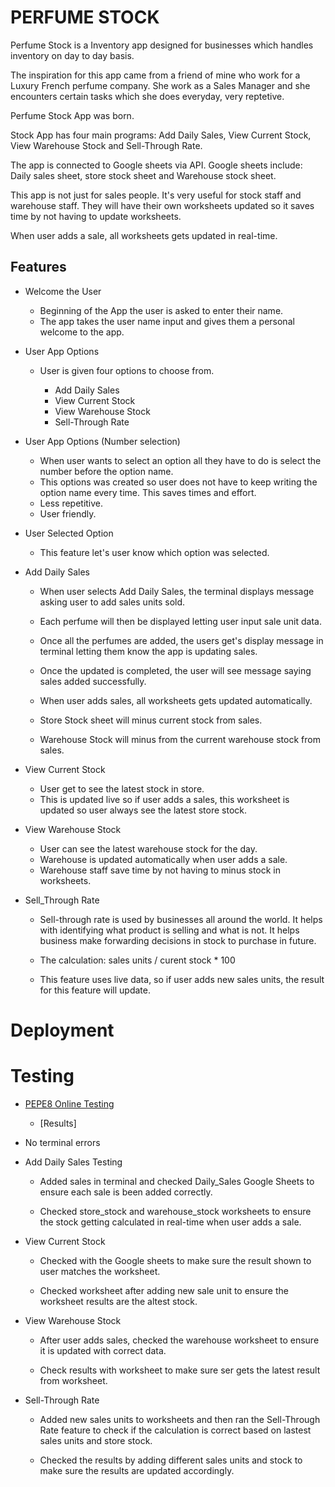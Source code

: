 # PERFUME STOCK

Perfume Stock is a Inventory app designed for businesses which handles inventory on day to day basis. 

The inspiration for this app came from a friend of mine who work for a Luxury French perfume company. She work as a Sales Manager and she encounters certain tasks which she does everyday, very reptetive. 

Perfume Stock App was born. 

Stock App has four main programs: Add Daily Sales, View Current Stock, View Warehouse Stock and Sell-Through Rate.

The app is connected to Google sheets via API. Google sheets include: Daily sales sheet, store stock sheet and Warehouse stock sheet.

This app is not just for sales people. It's very useful for stock staff and warehouse staff. They will have their own worksheets updated so it saves time by not having to update worksheets.

When user adds a sale, all worksheets gets updated in real-time.

## Features

* Welcome the User

    * Beginning of the App the user is asked to enter their name.
    * The app takes the user name input and gives them a personal welcome to the app.

* User App Options

    * User is given four options to choose from.
        
        * Add Daily Sales
        * View Current Stock
        * View Warehouse Stock
        * Sell-Through Rate

* User App Options (Number selection)

    * When user wants to select an option all they have to do is select the number before the option name.
    * This options was created so user does not have to keep writing the option name every time. This saves times and effort.
    * Less repetitive.
    * User friendly.

* User Selected Option

    * This feature let's user know which option was selected.

* Add Daily Sales

    * When user selects Add Daily Sales, the terminal displays message asking user to add sales units sold.

    * Each perfume will then be displayed letting user input sale unit data.

    * Once all the perfumes are added, the users get's display message in terminal letting them know the app is updating sales.

    * Once the updated is completed, the user will see message saying sales added successfully.

    * When user adds sales, all worksheets gets updated automatically.

    * Store Stock sheet will minus current stock from sales.

    * Warehouse Stock will minus from the current warehouse stock from sales.

* View Current Stock

    * User get to see the latest stock in store.
    * This is updated live so if user adds a sales, this worksheet is updated so user always see the latest store stock.

* View Warehouse Stock

    * User can see the latest warehouse stock for the day.
    * Warehouse is updated automatically when user adds a sale. 
    * Warehouse staff save time by not having to minus stock in worksheets.

* Sell_Through Rate

    * Sell-through rate is used by businesses all around the world. It helps with identifying what product is selling and what is not. It helps business make forwarding decisions in stock to purchase in future. 

    * The calculation: sales units / curent stock * 100

    * This feature uses live data, so if user adds new sales units, the result for this feature will update.

# Deployment

# Testing

* [PEPE8 Online Testing](http://pep8online.com/)
    
    * [Results]

* No terminal errors

* Add Daily Sales Testing

    * Added sales in terminal and checked Daily_Sales Google Sheets to ensure each sale is been added correctly.

    * Checked store_stock and warehouse_stock worksheets to ensure the stock getting calculated in real-time when user adds a sale.

* View Current Stock

    * Checked with the Google sheets to make sure the result shown to user matches the worksheet.

    * Checked worksheet after adding new sale unit to ensure the worksheet results are the altest stock.

* View Warehouse Stock

    * After user adds sales, checked the warehouse worksheet to ensure it is updated with correct data.

    * Check results with worksheet to make sure ser gets the latest result from worksheet.

* Sell-Through Rate

    * Added new sales units to worksheets and then ran the Sell-Through Rate feature to check if the calculation is correct based on lastest sales units and store stock.

    * Checked the results by adding different sales units and stock to make sure the results are updated accordingly.


